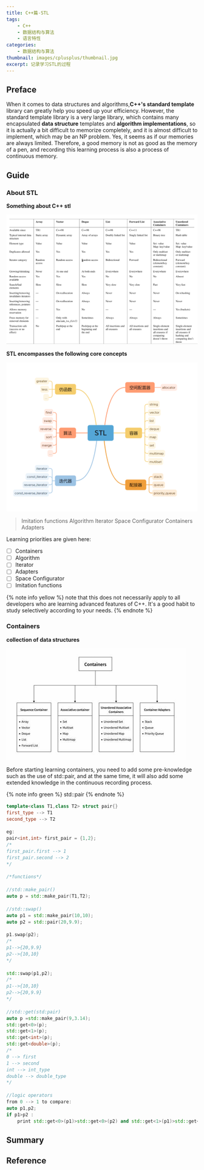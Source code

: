 ```yaml
---
title: C++篇-STL
tags: 
    - C++
    - 数据结构与算法
    - 语言特性
categories: 
    - 数据结构与算法
thumbnail: images/cplusplus/thumbnail.jpg
excerpt: 记录学习STL的过程
---
```


## Preface

When it comes to data structures and algorithms,**C++'s standard template** library can greatly help you speed up your efficiency. However, the standard template library is a very large library, which contains many encapsulated **data structure** templates and **algorithm implementations**, so it is actually a bit difficult to memorize completely, and it is almost difficult to implement, which may be an NP problem. Yes, it seems as if our memories are always limited. Therefore, a good memory is not as good as the memory of a pen, and recording this learning process is also a process of continuous memory.

## Guide

### About STL

**Something about C++ stl**

![feature of STL](../images/cplusplus/feature.png)

**STL encompasses the following core concepts**

![contain of STL](../images/cplusplus/about_stl.png)

> Imitation functions
> Algorithm
> Iterator
> Space Configurator
> Containers
> Adapters

Learning priorities are given here:

- [ ] Containers
- [ ] Algorithm
- [ ] Iterator
- [ ] Adapters
- [ ] Space Configurator
- [ ] Imitation functions

{% note info yellow %}
 note that this does not necessarily apply to all developers who are learning advanced features of C++. It's a good habit to study selectively according to your needs.
{% endnote %}

### Containers

**collection of data structures**

![containers](../images/cplusplus/containers.jpg)

Before starting learning containers, you need to add some pre-knowledge such as the use of std::pair, and at the same time, it will also add some extended knowledge in the continuous recording process.

{% note info green %}
std::pair
{% endnote %}

```C++
template<class T1,class T2> struct pair{}
first_type --> T1
second_type --> T2

eg:
pair<int,int> first_pair = {1,2};
/*
first_pair.first --> 1
first_pair.second --> 2
*/

/*functions*/

//std::make_pair()
auto p = std::make_pair(T1,T2);

//std::swap()
auto p1 = std::make_pair(10,10);
auto p2 = std::pair(20,9.9);

p1.swap(p2);
/*
p1-->{20,9.9}
p2-->{10,10}
*/

std::swap(p1,p2);
/*
p1-->{10,10}
p2-->{20,9.9}
*/

//std::get(std:pair)
auto p =std::make_pair(9,3.14);
std::get<0>(p);
std::get<1>(p);
std::get<int>(p);
std::get<double>(p);
/*
0 --> first
1 --> second
int --> int_type
double --> double_type
*/

//logic operators
from 0 --> 1 to compare:
auto p1,p2;
if p1>p2 :
    print std::get<0>(p1)>std::get<0>(p2) and std::get<1>(p1)>std::get<1>(p2); 
```

## Summary


## Reference
